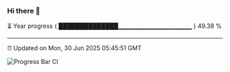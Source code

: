 ### Hi there 👋

⏳ Year progress { ██████████████▁▁▁▁▁▁▁▁▁▁▁▁▁▁▁▁ } 49.38 %

---

⏰ Updated on Mon, 30 Jun 2025 05:45:51 GMT

![Progress Bar CI](https://github.com/IshwaranRudhara/GIT-ACTION/workflows/Progress%20Bar%20CI/badge.svg)
